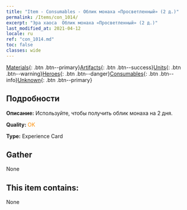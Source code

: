 ```yaml
---
title: "Item - Consumables - Облик монаха «Просветленный» (2 д.)"
permalink: /Items/con_1014/
excerpt: "Эра хаоса  Облик монаха «Просветленный» (2 д.)"
last_modified_at: 2021-04-12
locale: ru
ref: "con_1014.md"
toc: false
classes: wide
---
```

 [Materials](/ru/Items/){: .btn .btn--primary}[Artifacts](/ru/Items/Artifacts/){: .btn .btn--success}[Units](/ru/Items/Units/){: .btn .btn--warning}[Heroes](/ru/Items/Heroes/){: .btn .btn--danger}[Consumables](/ru/Items/Consumables/){: .btn .btn--info}[Unknown](/ru/Items/Unknown/){: .btn .btn--primary}

## Подробности
 **Описание:** Используйте, чтобы получить облик монаха на 2 дня.

 **Quality:** <span style="color: #FF8C00">OK</span>

 **Type:** Experience Card

## Gather

  None

## This item contains:

  None

